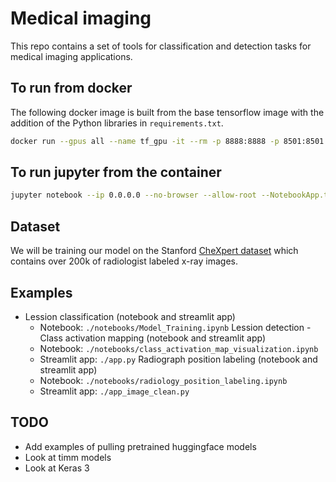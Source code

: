 # Medical imaging

This repo contains a set of tools for classification and detection tasks for medical imaging applications. 

## To run from docker

The following docker image is built from the base tensorflow image with the addition of the Python libraries in `requirements.txt`.

```bash
docker run --gpus all --name tf_gpu -it --rm -p 8888:8888 -p 8501:8501 --entrypoint /bin/bash -w /medical-imaging -v $(pwd):/medical-imaging -v /media/ssd_4TB:/data tensorflow/computervision:v3
```

## To run jupyter from the container

```bash
jupyter notebook --ip 0.0.0.0 --no-browser --allow-root --NotebookApp.token=''
```

## Dataset
We will be training our model on the Stanford [CheXpert dataset](https://stanfordmlgroup.github.io/competitions/chexpert/) which contains over 200k of radiologist labeled x-ray images.

## Examples
- Lession classification (notebook and streamlit app)
    - Notebook: `./notebooks/Model_Training.ipynb`
Lession detection - Class activation mapping (notebook and streamlit app)
    - Notebook: `./notebooks/class_activation_map_visualization.ipynb`
    - Streamlit app: `./app.py`
Radiograph position labeling (notebook and streamlit app)
    - Notebook: `./notebooks/radiology_position_labeling.ipynb`
    - Streamlit app: `./app_image_clean.py`

## TODO
- Add examples of pulling pretrained huggingface models
- Look at timm models
- Look at Keras 3

